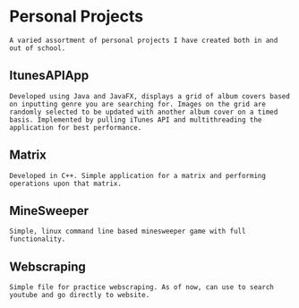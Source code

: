 # Personal Projects
    A varied assortment of personal projects I have created both in and out of school. 


## ItunesAPIApp
    Developed using Java and JavaFX, displays a grid of album covers based on inputting genre you are searching for. Images on the grid are randomly selected to be updated with another album cover on a timed basis. Implemented by pulling iTunes API and multithreading the application for best performance.

## Matrix
    Developed in C++. Simple application for a matrix and performing operations upon that matrix.


## MineSweeper
    Simple, linux command line based minesweeper game with full functionality.

## Webscraping
    Simple file for practice webscraping. As of now, can use to search youtube and go directly to website.
